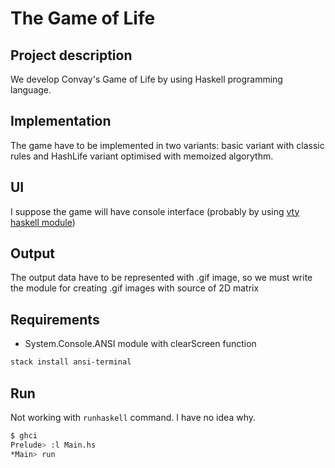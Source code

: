 # The Game of Life
## Project description
We develop Convay's Game of Life by using Haskell programming language.

## Implementation
The game have to be implemented in two variants: basic variant with classic rules and HashLife variant optimised with memoized algorythm.

## UI
I suppose the game will have console interface (probably by using [vty haskell module](https://github.com/jtdaugherty/vty))

## Output
The output data have to be represented with .gif image, so we must write the module for creating .gif images with source of 2D matrix

## Requirements

* System.Console.ANSI module with clearScreen function
```bash
stack install ansi-terminal
```

## Run

Not working with `runhaskell` command. I have no idea why.

```bash
$ ghci
Prelude> :l Main.hs
*Main> run
```
